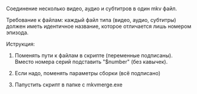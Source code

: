 Соединение несколько видео, аудио и субтитров в один mkv файл.

Требование к файлам: каждый файл типа (видео, аудио, субтитры) должен иметь идентичное название, которое отличается лишь номером эпизода.

Иструкция:
1) Поменять пути к файлам в скрипте (переменные подписаны). Вместо номера серий подставить "$number" (без кавычек).

2) Если надо, поменять параметры сборки (всё подписано)

3) Папустить скрипт в папке с mkvmerge.exe
